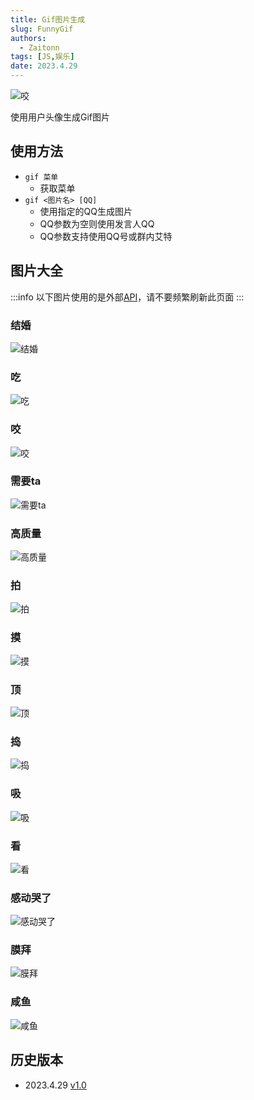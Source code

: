 ```yaml
---
title: Gif图片生成
slug: FunnyGif
authors: 
  - Zaitonn
tags: [JS,娱乐]
date: 2023.4.29
---
```


![咬](https://api.iculture.cc/api/face_bite/?QQ=10001)

使用用户头像生成Gif图片

<!--truncate-->

## 使用方法

- `gif 菜单`
  - 获取菜单
- `gif <图片名> [QQ]`
  - 使用指定的QQ生成图片
  - QQ参数为空则使用发言人QQ
  - QQ参数支持使用QQ号或群内艾特

## 图片大全

:::info
以下图片使用的是外部[API](https://api.iculture.cc/)，请不要频繁刷新此页面
:::

### 结婚

![结婚](https://api.iculture.cc/api/face_propose/?QQ=10001)

### 吃

![吃](https://api.iculture.cc/api/chi/?QQ=10001)

### 咬

![咬](https://api.iculture.cc/api/face_bite/?QQ=10001)

### 需要ta

![需要ta](https://api.iculture.cc/api/face_need/?QQ=10001)

### 高质量

![高质量](https://api.iculture.cc/api/face_gao/?QQ=10001)

### 拍

![拍](https://api.iculture.cc/api/face_pat/?QQ=10001)

### 摸

![摸](https://api.iculture.cc/api/face_petpet/?QQ=10001)

### 顶

![顶](https://api.iculture.cc/api/face_play/?QQ=10001)

### 捣

![捣](https://api.iculture.cc/api/face_pound/?QQ=10001)

### 吸

![吸](https://api.iculture.cc/api/face_suck/?QQ=10001)

### 看

![看](https://api.iculture.cc/api/face_thsee/?QQ=10001)

### 感动哭了

![感动哭了](https://api.iculture.cc/api/face_touch/?QQ=10001)

### 膜拜

![膜拜](https://api.iculture.cc/api/face_worship/?QQ=10001)

### 咸鱼

![咸鱼](https://api.iculture.cc/api/face_yu/?QQ=10001)

## 历史版本

- 2023.4.29 [v1.0](https://download.serein.cc/https://raw.githubusercontent.com/Zaitonn/Serein-Docs/43485d0de53646841c5da44128aa1f2a8888dae8/JS/FunnyGif/FunnyGif.js)
